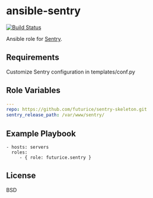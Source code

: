 ansible-sentry
===========
[![Build Status](https://travis-ci.org/futurice/ansible-sentry.svg?branch=master)](https://travis-ci.org/futurice/ansible-sentry)

Ansible role for [Sentry](https://github.com/getsentry/sentry).

Requirements
------------

Customize Sentry configuration in templates/conf.py


Role Variables
--------------

```yaml
---
repo: https://github.com/futurice/sentry-skeleton.git
sentry_release_path: /var/www/sentry/
```

Example Playbook
----------------

    - hosts: servers
      roles:
         - { role: futurice.sentry }

License
-------

BSD
